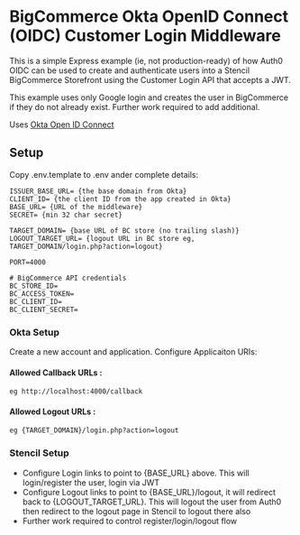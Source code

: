 # BigCommerce Okta OpenID Connect (OIDC) Customer Login Middleware

This is a simple Express example (ie, not production-ready) of how Auth0 OIDC can be used to create and authenticate users into a Stencil BigCommerce Storefront using the Customer Login API that accepts a JWT.

This example uses only Google login and creates the user in BigCommerce if they do not already exist. Further work required to add additional.

Uses [Okta Open ID Connect](https://www.npmjs.com/package/@okta/oidc-middleware)

## Setup 

Copy .env.template to .env ander complete details:

    ISSUER_BASE_URL= {the base domain from Okta}
    CLIENT_ID= {the client ID from the app created in Okta}
    BASE_URL= {URL of the middleware}
    SECRET= {min 32 char secret}

    TARGET_DOMAIN= {base URL of BC store (no trailing slash)}
    LOGOUT_TARGET_URL= {logout URL in BC store eg, TARGET_DOMAIN/login.php?action=logout}

    PORT=4000 

    # BigCommerce API credentials
    BC_STORE_ID=
    BC_ACCESS_TOKEN=
    BC_CLIENT_ID=
    BC_CLIENT_SECRET=

### Okta Setup

Create a new account and application. Configure Applicaiton URIs:

#### Allowed Callback URLs : 

    eg http://localhost:4000/callback

#### Allowed Logout URLs : 

    eg {TARGET_DOMAIN}/login.php?action=logout

### Stencil Setup

- Configure Login links to point to {BASE_URL} above. This will login/register the user, login via JWT
- Configure Logout links to point to {BASE_URL}/logout, it will redirect back to {LOGOUT_TARGET_URL}. This will logout the user from Auth0 then redirect to the logout page in Stencil to logout there also
- Further work required to control register/login/logout flow


